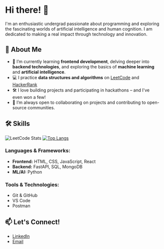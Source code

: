 # Hi there! 👋

I'm an enthusiastic undergrad passionate about programming and exploring the fascinating worlds of artificial intelligence and human cognition. I am dedicated to making a real impact through technology and innovation.

## 🚀 About Me

* 🌱 I’m currently learning **frontend development**, delving deeper into **backend technologies**, and exploring the basics of **machine learning** and **artificial intelligence**.
* 💻 I practice **data structures and algorithms** on [LeetCode](https://leetcode.com/u/ombothre1024/) and [HackerRank](https://www.hackerrank.com/profile/ombothre1024)
* 🛠️ I love building projects and participating in hackathons – and I've even won a few!
* 🤝 I’m always open to collaborating on projects and contributing to open-source communities.

## 🛠️ Skills

![LeetCode Stats](https://leetcard.jacoblin.cool/ombothre1024?theme=dark&font=Cabin%20Sketch) [![Top Langs](https://github-readme-stats.vercel.app/api/top-langs/?username=ombothre&layout=compact)](https://github.com/anuraghazra/github-readme-stats)

### Languages & Frameworks:

* **Frontend:** HTML, CSS, JavaScript, React
* **Backend:** FastAPI, SQL, MongoDB
* **ML/AI:** Python

### Tools & Technologies:

* Git & GitHub
* VS Code
* Postman

## 📫 Let's Connect!

* [LinkedIn](https://www.linkedin.com/in/om-bothre/)
* [Email](mailto:ombothre1024@gmail.com)

